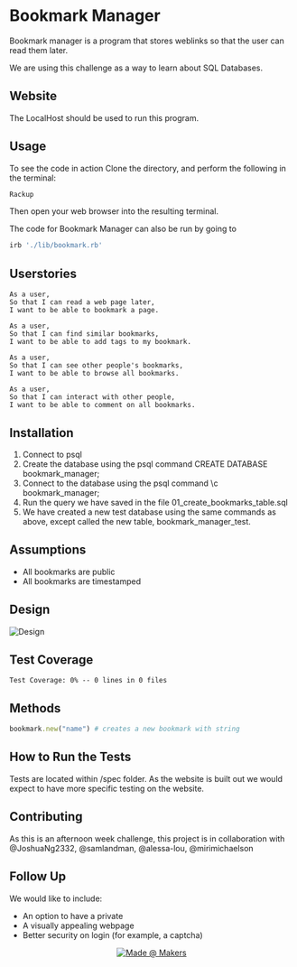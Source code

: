 # Bookmark Manager

Bookmark manager is a program that stores weblinks so that the user can read them later.

We are using this challenge as a way to learn about SQL Databases.

## Website

The LocalHost should be used to run this program.

## Usage

To see the code in action Clone the directory, and perform the following in the terminal:

```bash
Rackup
```

Then open your web browser into the resulting terminal.

The code for Bookmark Manager can also be run by going to

```bash
irb './lib/bookmark.rb'
```

## Userstories

```
As a user,
So that I can read a web page later,
I want to be able to bookmark a page.

As a user,
So that I can find similar bookmarks,
I want to be able to add tags to my bookmark.

As a user,
So that I can see other people's bookmarks,
I want to be able to browse all bookmarks.

As a user,
So that I can interact with other people,
I want to be able to comment on all bookmarks.
```

## Installation

1. Connect to psql
2. Create the database using the psql command CREATE DATABASE bookmark_manager;
3. Connect to the database using the psql command \c bookmark_manager;
4. Run the query we have saved in the file 01_create_bookmarks_table.sql
5. We have created a new test database using the same commands as above, except called the new table, bookmark_manager_test.

## Assumptions
* All bookmarks are public
* All bookmarks are timestamped

## Design
![Design](/images/Bookmark.png)

## Test Coverage
```
Test Coverage: 0% -- 0 lines in 0 files
```
## Methods

```ruby
bookmark.new("name") # creates a new bookmark with string
```

## How to Run the Tests

Tests are located within /spec folder. As the website is built out we would expect to have more specific testing on the website.

## Contributing
As this is an afternoon week challenge, this project is in collaboration with @JoshuaNg2332, @samlandman, @alessa-lou, @mirimichaelson

## Follow Up

We would like to include:
- An option to have a private
- A visually appealing webpage
- Better security on login (for example, a captcha)

<p align="center">
    <a href="https://https://makers.tech/">
        <img src="https://img.shields.io/badge/-created%40makers-red"
            alt="Made @ Makers"></a>
</p>
